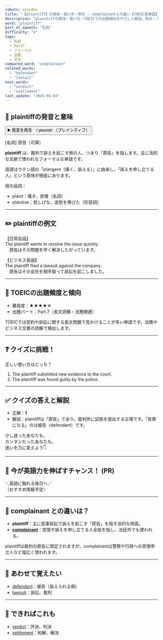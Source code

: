 ```yaml
---
robots: noindex
title: "【plaintiff】の意味・使い方・例文 ― complainantとの違い【TOEIC英単語】"
description: "plaintiffの意味・使い方・TOEICでの出題傾向をやさしく解説。例文・クイズ付きでcomplainantとの違いもわかりやすく学べます。"
word: "plaintiff"
part_of_speech: "名詞"
difficulty: "4"
tags:
  - 名詞
  - Part7
  - フォーマル
  - 法務
  - 交渉
compared_word: "complainant"
related_words:
  - "defendant"
  - "lawsuit"
next_words:
  - "verdict"
  - "settlement"
last_update: "2025-05-04"
---
```


## 🔰 plaintiffの発音と意味

<button class="play-audio" onclick="playTTS('plaintiff')">
  <span class="play-audio-main">
    ▶️ 発音を再生　/ˈpleɪntɪf/
  </span>
  <span class="play-audio-sub">
    （プレインティフ）
  </span>
</button>

[名詞] 原告（可算）

**plaintiff** は、裁判で訴えを起こす側の人、つまり「原告」を指します。主に法的な文脈で使われるフォーマルな単語です。

語源はラテン語の「plangere（嘆く、訴える）」に由来し、「訴えを申し立てる人」という意味が根底にあります。

他の品詞：  
- plaint：嘆き、悲嘆（名詞）
- plaintive：悲しげな、哀愁を帯びた（形容詞）

---

## ✏️ plaintiffの例文

【日常会話】  
The plaintiff wants to resolve the issue quickly.  
　原告はその問題を早く解決したがっています。

【ビジネス英語】  
The plaintiff filed a lawsuit against the company.  
　原告はその会社を相手取って訴訟を起こしました。

---

## 🎯 TOEICの出題頻度と傾向

- 難易度：★★★★☆
- 出題パート：Part 7（長文読解・法務関連）

TOEICでは契約や訴訟に関する長文問題で見かけることが多い単語です。法務やビジネス文書の読解で頻出します。

---

## ❓ クイズに挑戦！

正しい使い方はどっち？

1. The plaintiff submitted new evidence to the court.  
2. The plaintiff was found guilty by the police.

---

## ✅ クイズの答えと解説

- 正解：**1**
- 解説：plaintiffは「原告」であり、裁判所に証拠を提出する立場です。「有罪になる」のは被告（defendant）です。

少し迷ったあなたも、  
カンタンだったあなたも、  
迷いを力に変えよう👇️

---

## 🚀 今が英語力を伸ばすチャンス！ (PR)

<div class="info-center">
＼英語に触れる毎日へ／<br>  
（おすすめ情報予定）
</div>

---

## 🤔  complainant との違いは？

- **plaintiff**：主に民事訴訟で訴えを起こす「原告」を指す法的な用語。
- **[complainant](/complainant)**：苦情や訴えを申し立てる人全般を指し、法廷外でも使われる。

plaintiffは裁判の原告に限定されますが、complainantは警察や行政への苦情申立人など幅広く使われます。

---

## 🧩 あわせて覚えたい

- [defendant](/defendant)：被告（訴えられる側）
- [lawsuit](/lawsuit)：訴訟、裁判

---

## 📖 できればこれも

- [verdict](/verdict)：評決、判決
- [settlement](/settlement)：和解、解決

<!-- cvid: aid03_bid34 -->
